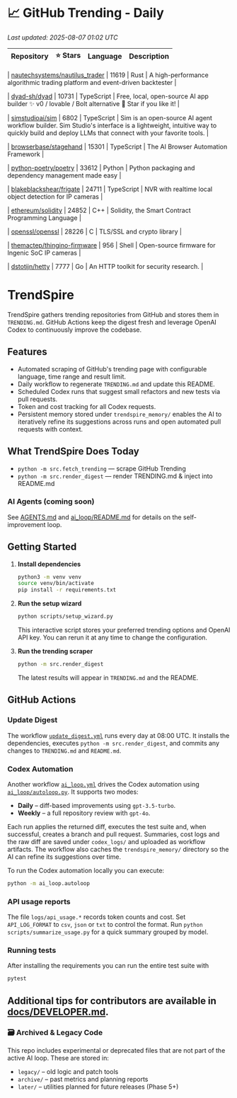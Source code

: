 <!-- TRENDING_START -->
# 📈 GitHub Trending - Daily

_Last updated: 2025-08-07 01:02 UTC_

| Repository | ⭐ Stars | Language | Description |
|------------|--------:|----------|-------------|

| [nautechsystems/nautilus_trader](https://github.com/nautechsystems/nautilus_trader) | 11619 | Rust | A high-performance algorithmic trading platform and event-driven backtester |

| [dyad-sh/dyad](https://github.com/dyad-sh/dyad) | 10731 | TypeScript | Free, local, open-source AI app builder ✨ v0 / lovable / Bolt alternative 🌟 Star if you like it! |

| [simstudioai/sim](https://github.com/simstudioai/sim) | 6802 | TypeScript | Sim is an open-source AI agent workflow builder. Sim Studio's interface is a lightweight, intuitive way to quickly build and deploy LLMs that connect with your favorite tools. |

| [browserbase/stagehand](https://github.com/browserbase/stagehand) | 15301 | TypeScript | The AI Browser Automation Framework |

| [python-poetry/poetry](https://github.com/python-poetry/poetry) | 33612 | Python | Python packaging and dependency management made easy |

| [blakeblackshear/frigate](https://github.com/blakeblackshear/frigate) | 24711 | TypeScript | NVR with realtime local object detection for IP cameras |

| [ethereum/solidity](https://github.com/ethereum/solidity) | 24852 | C++ | Solidity, the Smart Contract Programming Language |

| [openssl/openssl](https://github.com/openssl/openssl) | 28226 | C | TLS/SSL and crypto library |

| [themactep/thingino-firmware](https://github.com/themactep/thingino-firmware) | 956 | Shell | Open-source firmware for Ingenic SoC IP cameras |

| [dstotijn/hetty](https://github.com/dstotijn/hetty) | 7777 | Go | An HTTP toolkit for security research. |
<!-- TRENDING_END -->

# TrendSpire

TrendSpire gathers trending repositories from GitHub and stores them in `TRENDING.md`. GitHub Actions keep the digest fresh and leverage OpenAI Codex to continuously improve the codebase.

## Features

- Automated scraping of GitHub's trending page with configurable language, time range and result limit.
- Daily workflow to regenerate `TRENDING.md` and update this README.
- Scheduled Codex runs that suggest small refactors and new tests via pull requests.
- Token and cost tracking for all Codex requests.
- Persistent memory stored under `trendspire_memory/` enables the AI to
  iteratively refine its suggestions across runs and open automated pull
  requests with context.

## What TrendSpire Does Today

- `python -m src.fetch_trending` — scrape GitHub Trending
- `python -m src.render_digest` — render TRENDING.md & inject into README.md

### AI Agents (coming soon)
See [AGENTS.md](./AGENTS.md) and [ai_loop/README.md](./ai_loop/README.md) for details on the self-improvement loop.

## Getting Started

1. **Install dependencies**
   ```bash
   python3 -m venv venv
   source venv/bin/activate
   pip install -r requirements.txt
   ```

2. **Run the setup wizard**
   ```bash
   python scripts/setup_wizard.py
   ```
   This interactive script stores your preferred trending options and OpenAI API key.
   You can rerun it at any time to change the configuration.

3. **Run the trending scraper**
   ```bash
   python -m src.render_digest
   ```
   The latest results will appear in `TRENDING.md` and the README.


## GitHub Actions

### Update Digest

The workflow [`update_digest.yml`](.github/workflows/update_digest.yml) runs every day at 08:00 UTC. It installs the dependencies, executes `python -m src.render_digest`, and commits any changes to `TRENDING.md` and `README.md`.

### Codex Automation

Another workflow [`ai_loop.yml`](.github/workflows/ai_loop.yml) drives the Codex automation using [`ai_loop/autoloop.py`](ai_loop/autoloop.py). It supports two modes:

- **Daily** – diff-based improvements using `gpt-3.5-turbo`.
- **Weekly** – a full repository review with `gpt-4o`.

Each run applies the returned diff, executes the test suite and, when successful, creates a branch and pull request. Summaries, cost logs and the raw diff are saved under `codex_logs/` and uploaded as workflow artifacts. The workflow also caches the `trendspire_memory/` directory so the AI can refine its suggestions over time.

To run the Codex automation locally you can execute:

```bash
python -m ai_loop.autoloop
```

### API usage reports

The file `logs/api_usage.*` records token counts and cost. Set `API_LOG_FORMAT`
to `csv`, `json` or `txt` to control the format. Run `python
scripts/summarize_usage.py` for a quick summary grouped by model.

### Running tests

After installing the requirements you can run the entire test suite with

```bash
pytest
```

Additional tips for contributors are available in
[docs/DEVELOPER.md](docs/DEVELOPER.md).
---

### 🗃 Archived & Legacy Code

This repo includes experimental or deprecated files that are not part of the active AI loop. These are stored in:

- `legacy/` – old logic and patch tools
- `archive/` – past metrics and planning reports
- `later/` – utilities planned for future releases (Phase 5+)
